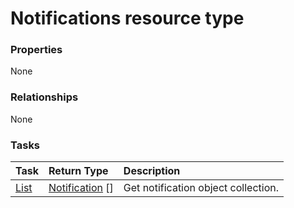 # Notifications resource type



### Properties
None

### Relationships
None


### Tasks

| Task		   | Return Type	|Description|
|:---------------|:--------|:----------|
|[List](../api/notification_list.md) | [Notification](notification.md) [] |Get notification object collection. |

<!-- uuid: 1504c9a8-3744-4f10-ad13-7fc216106689
2015-10-09 18:12:09 UTC -->